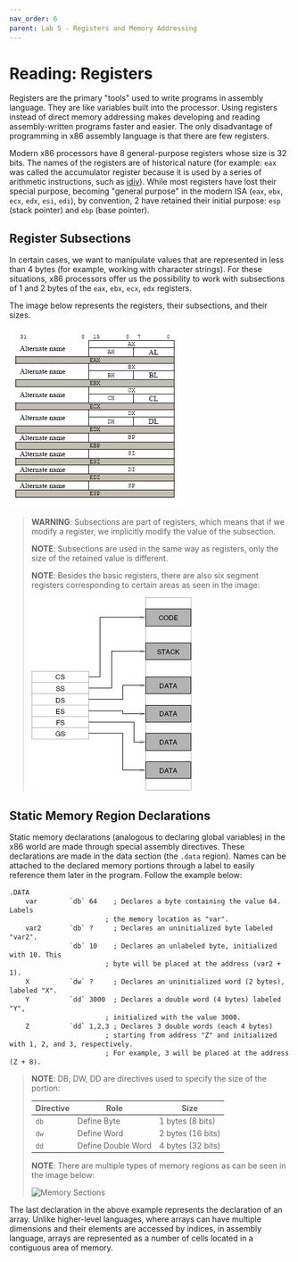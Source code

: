 ```yaml
---
nav_order: 6
parent: Lab 5 - Registers and Memory Addressing
---
```


# Reading: Registers

Registers are the primary "tools" used to write programs in assembly language.
They are like variables built into the processor.
Using registers instead of direct memory addressing makes developing and reading assembly-written programs faster and easier.
The only disadvantage of programming in x86 assembly language is that there are few registers.

Modern x86 processors have 8 general-purpose registers whose size is 32 bits.
The names of the registers are of historical nature (for example: `eax` was called the accumulator register because it is used by a series of arithmetic instructions, such as [idiv](https://www.felixcloutier.com/x86/idiv)).
While most registers have lost their special purpose, becoming "general purpose" in the modern ISA (`eax`, `ebx`, `ecx`, `edx`, `esi`, `edi`), by convention, 2 have retained their initial purpose: `esp` (stack pointer) and `ebp` (base pointer).

## Register Subsections

In certain cases, we want to manipulate values that are represented in less than 4 bytes (for example, working with character strings).
For these situations, x86 processors offer us the possibility to work with subsections of 1 and 2 bytes of the `eax`, `ebx`, `ecx`, `edx` registers.

The image below represents the registers, their subsections, and their sizes.

![x86_32 Registers](../media/registers.png)

>**WARNING**: Subsections are part of registers, which means that if we modify a register, we implicitly modify the value of the subsection.
>
>**NOTE**: Subsections are used in the same way as registers, only the size of the retained value is different.
>
>**NOTE**: Besides the basic registers, there are also six segment registers corresponding to certain areas as seen in the image:
>
>![Segment Registers](../media/segments.png)

## Static Memory Region Declarations

Static memory declarations (analogous to declaring global variables) in the x86 world are made through special assembly directives.
These declarations are made in the data section (the `.data` region).
Names can be attached to the declared memory portions through a label to easily reference them later in the program. Follow the example below:

```Assembly
.DATA
    var        `db` 64    ; Declares a byte containing the value 64. Labels
                        ; the memory location as "var".
    var2       `db` ?     ; Declares an uninitialized byte labeled "var2".
               `db` 10    ; Declares an unlabeled byte, initialized with 10. This
                        ; byte will be placed at the address (var2 + 1).
    X          `dw` ?     ; Declares an uninitialized word (2 bytes), labeled "X".
    Y          `dd` 3000  ; Declares a double word (4 bytes) labeled "Y",
                        ; initialized with the value 3000.
    Z          `dd` 1,2,3 ; Declares 3 double words (each 4 bytes)
                        ; starting from address "Z" and initialized with 1, 2, and 3, respectively.
                        ; For example, 3 will be placed at the address (Z + 8).
```

> **NOTE**: DB, DW, DD are directives used to specify the size of the portion:
>
> Directive   | Role               | Size
> ----------- | ------------------ | ----
> `db`        | Define Byte        | 1 bytes (8 bits)
> `dw`        | Define Word        | 2 bytes (16 bits)
> `dd`        | Define Double Word | 4 bytes (32 bits)
>
> **NOTE**: There are multiple types of memory regions as can be seen in the image below:
>
> ![Memory Sections](media/sections.jpg)

The last declaration in the above example represents the declaration of an array.
Unlike higher-level languages, where arrays can have multiple dimensions and their elements are accessed by indices, in assembly language, arrays are represented as a number of cells located in a contiguous area of memory.
